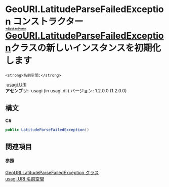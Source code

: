 # GeoURI.LatitudeParseFailedException コンストラクター <div style="font-size:30%"><a href="https://github.com/usagi/usagi.cs/blob/master/docs/Home.md">≪Back to Home</a></div><a href="T_usagi_URI_GeoURI_LatitudeParseFailedException.md">GeoURI.LatitudeParseFailedException</a>クラスの新しいインスタンスを初期化します


    <strong>名前空間:</strong>
&nbsp;<a href="N_usagi_URI.md">usagi.URI</a><br /><strong>アセンブリ:</strong>
&nbsp;usagi (in usagi.dll) バージョン: 1.2.0.0 (1.2.0.0)

## 構文

**C#**<br />
``` C#
public LatitudeParseFailedException()
```


## 関連項目


#### 参照
<a href="T_usagi_URI_GeoURI_LatitudeParseFailedException.md">GeoURI.LatitudeParseFailedException クラス</a><br /><a href="N_usagi_URI.md">usagi.URI 名前空間</a><br />